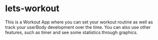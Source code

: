 # lets-workout
This is a Workout App where you can set your workout routine as well as track your userBody development over the time. You can also use other features, such as timer and see some statistics through graphics.
